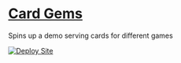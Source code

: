 # [Card Gems](https://ogbizi.com/card-gems/)

Spins up a demo serving cards for different games

[![Deploy Site](https://github.com/iamogbz/card-gems/actions/workflows/staticage.yml/badge.svg)](https://github.com/iamogbz/card-gems/actions/workflows/staticage.yml)
